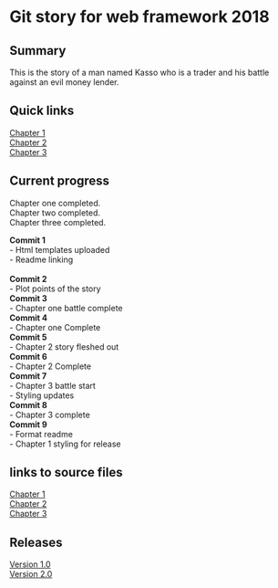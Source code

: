 # Git story for web framework 2018

## Summary
This is the story of a man named Kasso who is a trader and his battle against an evil money lender.

## Quick links
[Chapter 1](Chapter1.html)<br>
[Chapter 2](Chapter2.html) <br>
[Chapter 3](Chapter3.html) <br>


## Current progress
Chapter one completed. <br>
Chapter two completed.<br>
Chapter three completed.<br>

**Commit 1** 
    <br>
    -  Html templates uploaded<br>
    -  Readme linking			
    <br>
**Commit 2**
    <br>
    - Plot points of the story
    <br>
**Commit 3**
    <br>
    - Chapter one battle complete
    <br>
**Commit 4**
    <br>
    - Chapter one Complete
    <br>
**Commit 5**
    <br>
    - Chapter 2 story fleshed out
    <br>
**Commit 6** 
    <br>
    - Chapter 2 Complete
    <br>
**Commit 7**
    <br>
    - Chapter 3 battle start<br>
    - Styling updates
    <br>
**Commit 8**
    <br>
    - Chapter 3 complete
    <br>
**Commit 9**
    <br>
    - Format readme<br>
    - Chapter 1 styling for release
    <br>

## links to source files
[Chapter 1](https://github.com/AndrewSherlock/year3-story-2018/blob/master/Chapter1.html)<br>
[Chapter 2](https://github.com/AndrewSherlock/year3-story-2018/blob/master/Chapter2.html) <br>
[Chapter 3](https://github.com/AndrewSherlock/year3-story-2018/blob/master/Chapter3.html) <br>

## Releases
[Version 1.0](https://github.com/AndrewSherlock/year3-story-2018/releases/tag/v1.0)<br>
[Version 2.0](https://github.com/AndrewSherlock/year3-story-2018/releases/tag/v2.0)<br>